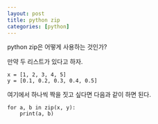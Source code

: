 ```yaml
---
layout: post
title: python zip
categories: [python]
---
```


python zip은 어떻게 사용하는 것인가?

만약 두 리스트가 있다고 하자.

```
x = [1, 2, 3, 4, 5]
y = [0.1, 0.2, 0.3, 0.4, 0.5]
```

여기에서 하나씩 짝을 짓고 싶다면 다음과 같이 하면 된다.

```
for a, b in zip(x, y):
	print(a, b)
```


